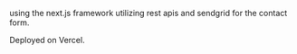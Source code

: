 using the next.js framework
utilizing rest apis and sendgrid for the contact form.

Deployed on Vercel.

